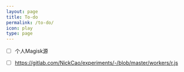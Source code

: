 ```yaml
---
layout: page
title: To-do
permalink: /to-do/
icon: play
type: page
---
```


- [ ] 个人Magisk源
- [ ] https://gitlab.com/NickCao/experiments/-/blob/master/workers/r.js

